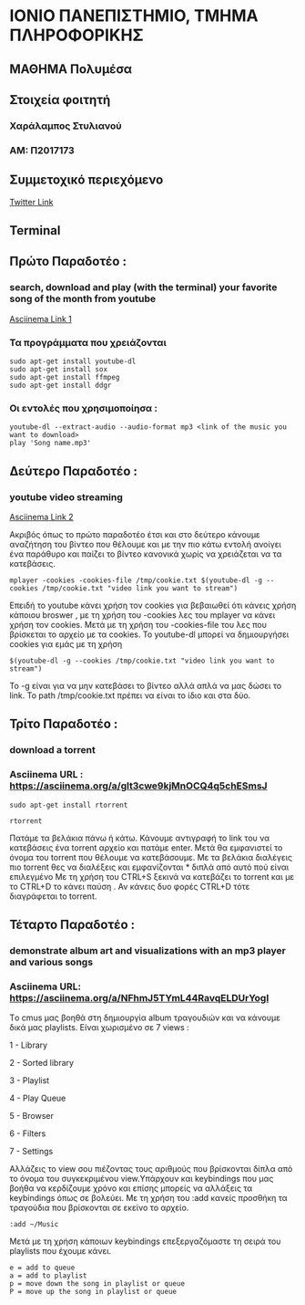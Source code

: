 # ΙΟΝΙΟ ΠΑΝΕΠΙΣΤΗΜΙΟ, ΤΜΗΜΑ ΠΛΗΡΟΦΟΡΙΚΗΣ 
## ΜΑΘΗΜΑ Πολυμέσα 

## Στοιχεία φοιτητή  
### Χαράλαμπος Στυλιανού
### ΑΜ: Π2017173

## Συμμετοχικό περιεχόμενο

[Twitter Link](https://twitter.com/P17styl)

## Terminal
## Πρώτο Παραδοτέο : 
###  search, download and play (with the terminal) your favorite song of the month from youtube
[Asciinema Link 1](https://asciinema.org/a/WpyFWm3eNmY5rSkdvfjgvqMKJ)
### Τα προγράμματα που χρειάζονται

```
sudo apt-get install youtube-dl
sudo apt-get install sox
sudo apt-get install ffmpeg
sudo apt-get install ddgr
```

### Οι εντολές που χρησιμοποίησα :

```
youtube-dl --extract-audio --audio-format mp3 <link of the music you want to download>
play 'Song name.mp3'
```
## Δεύτερο Παραδοτέο : 
### youtube video streaming
[Asciinema Link 2](https://asciinema.org/a/280073)

Ακριβός όπως το πρώτο παραδοτέο έτσι και στο δεύτερο κάνουμε αναζήτηση του βίντεο που θέλουμε και με την πιο κάτω εντολή ανοίγει ένα παράθυρο και παίζει το βίντεο κανονικά χωρίς να χρειάζεται να τα κατεβάσεις.
```
mplayer -cookies -cookies-file /tmp/cookie.txt $(youtube-dl -g --cookies /tmp/cookie.txt "video link you want to stream")
```
Επειδή το youtube κάνει χρήση τον cookies για βεβαιωθεί ότι κάνεις χρήση κάποιου broswer ,
με τη χρήση του -cookies λες του mplayer να κάνει χρήση τον cookies. Μετά με τη χρήση του -cookies-file του λες που βρίσκεται το αρχείο με τα cookies.
Το youtube-dl μπορεί να δημιουργήσει cookies για εμάς με τη χρήση
```
$(youtube-dl -g --cookies /tmp/cookie.txt "video link you want to stream")
```
Το -g είναι για να μην κατεβάσει το βίντεο αλλά απλά να μας δώσει το link.
Το path /tmp/cookie.txt πρέπει να είναι το ίδιο και στα δύο. 

## Τρίτο Παραδοτέο :
### download a torrent
### Asciinema URL : https://asciinema.org/a/glt3cwe9kjMnOCQ4q5chESmsJ

```
sudo apt-get install rtorrent
```
```
rtorrent
```
Πατάμε τα βελάκια πάνω ή κάτω.
Κάνουμε αντιγραφή το link του να κατεβάσεις ένα torrent αρχείο και πατάμε enter.
Μετά θα εμφανιστεί το όνομα του torrent που θέλουμε να κατεβάσουμε.
Με τα βελάκια διαλέγεις πιο torrent θες να διαλέξεις και εμφανίζονται * διπλά από αυτό πού είναι επιλεγμένο
Με τη χρήση του CTRL+S ξεκινά να κατεβάζει το torrent και με το CTRL+D το κάνει παύση . 
Αν κάνεις δυο φορές CTRL+D τότε διαγράφεται to torrent.


## Τέταρτο Παραδοτέο :
### demonstrate album art and visualizations with an mp3 player and various songs
### Asciinema URL: https://asciinema.org/a/NFhmJ5TYmL44RavqELDUrYogI

Tο cmus μας βοηθά στη δημιουργία album τραγουδιών και να κάνουμε δικά μας playlists.
Είναι χωρισμένο σε 7 views :

1 - Library

2 - Sorted library

3 - Playlist

4 - Play Queue

5 - Browser

6 - Filters

7 - Settings

Αλλάζεις το view σου πιέζοντας τους αριθμούς που βρίσκονται δίπλα από το όνομα του συγκεκριμένου view.Υπάρχουν και keybindings που μας βοήθα να κερδίζουμε χρόνο και επίσης μπορείς να αλλάξεις τα keybindings όπως σε βολεύει.
Με τη χρήση του :add κανείς προσθήκη τα τραγούδια που βρίσκονται σε εκείνο το αρχείο.
```
:add ~/Music
```
Μετά με τη χρήση κάποιων keybindings επεξεργαζόμαστε τη σειρά του playlists που έχουμε κάνει.
```
e = add to queue
a = add to playlist
p = move down the song in playlist or queue
P = move up the song in playlist or queue

